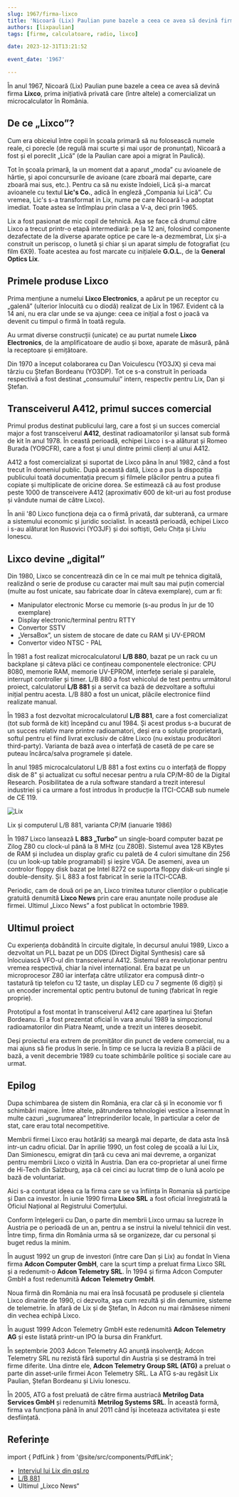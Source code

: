 ```yaml
---
slug: 1967/firma-lixco
title: 'Nicoară (Lix) Paulian pune bazele a ceea ce avea să devină firma „Lixco”'
authors: [lixpaulian]
tags: [firme, calculatoare, radio, lixco]

date: 2023-12-31T13:21:52

event_date: '1967'

---
```


În anul 1967, Nicoară (Lix) Paulian pune bazele a ceea ce avea să devină firma **Lixco**,
prima inițiativă privată care (între altele) a comercializat un microcalculator în România.

<!-- truncate -->

## De ce „Lixco”?

Cum era obiceiul între copii în școala primară să nu folosească numele reale, ci porecle (de regulă mai scurte și mai ușor de pronunțat), Nicoară a fost și el poreclit „Lică” (de la Paulian care apoi a migrat în Paulică).

Tot în școala primară, la un moment dat a aparut „moda” cu avioanele de hârtie, și apoi concursurile de avioane (care zboară mai departe, care zboară mai sus, etc.). Pentru ca să nu existe îndoieli, Lică și-a marcat avioanele cu textul **Lic's Co.**, adică în engleză „Compania lui Lică”. Cu vremea, Lic's s-a transformat in Lix, nume pe care Nicoară l-a adoptat imediat. Toate astea se întîmplau prin clasa a V-a, deci prin 1965.

Lix a fost pasionat de mic copil de tehnică. Așa se face că drumul către Lixco a trecut printr-o etapă intermediară: pe la 12 ani, folosind componente dezafectate de la diverse aparate optice pe care le-a dezmembrat, Lix și-a construit un periscop, o lunetă și chiar și un aparat simplu de fotografiat (cu film 6X9). Toate acestea au fost marcate cu inițialele **G.O.L.**, de la **General Optics Lix**.

## Primele produse Lixco

Prima mențiune a numelui **Lixco Electronics**, a apărut pe un receptor cu „galenă” (ulterior înlocuită cu o diodă) realizat de Lix în 1967. Evident că la 14 ani, nu era clar unde se va ajunge: ceea ce inițial a fost o joacă va devenit cu timpul o firmă în toată regula.

Au urmat diverse construcții (unicate) ce au purtat numele **Lixco Electronics**, de la amplificatoare de audio și boxe, aparate de măsură, până la receptoare și emițătoare.

Din 1970 a început colaborarea cu Dan Voiculescu (YO3JX) și ceva mai târziu cu Ștefan Bordeanu (YO3DP). Tot ce s-a construit în perioada respectivă a fost destinat „consumului” intern, respectiv pentru Lix, Dan și Ștefan.

## Transceiverul A412, primul succes comercial

Primul produs destinat publicului larg, care a fost și un succes comercial major a fost transceiverul **A412**, destinat radioamatorilor și lansat sub formă de kit în anul 1978. În ceastă perioadă, echipei Lixco i s-a alăturat și Romeo Burada (YO9CFR), care a fost și unul dintre primii clienți al unui A412.

A412 a fost comercializat și suportat de Lixco pâna în anul 1982, când a fost trecut în domeniul public. După această dată, Lixco a pus la dispoziția publicului toată documentația precum și filmele plăcilor pentru a putea fi copiate și multiplicate de oricine dorea. Se estimează că au fost produse peste 1000 de transceivere A412 (aproximativ 600 de kit-uri au fost produse și vândute numai de câtre Lixco).

În anii '80 Lixco funcționa deja ca o firmă privată, dar subterană, ca urmare a sistemului economic și juridic socialist. În această perioadă, echipei Lixco i s-au alăturat Ion Rusovici (YO3JF) și doi
softiști, Gelu Chița și Liviu Ionescu.

## Lixco devine „digital”

Din 1980, Lixco se concentrează din ce în ce mai mult pe tehnica digitală, realizând o serie de produse cu caracter mai mult sau mai puțin comercial (multe au fost unicate, sau fabricate doar în câteva exemplare), cum ar fi:

- Manipulator electronic Morse cu memorie (s-au produs în jur de 10 exemplare)
- Display electronic/terminal pentru RTTY
- Convertor SSTV
- „VersaBox”, un sistem de stocare de date cu RAM și UV-EPROM
- Convertor video NTSC - PAL

În 1981 a fost realizat microcalculatorul **L/B 880**, bazat pe un rack cu un backplane și câteva plăci ce conțineau componentele electronice: CPU 8080, memorie RAM, memorie UV-EPROM, interfețe seriale și paralele, interrupt controller și timer. L/B 880 a fost vehicolul de test pentru următorul proiect, calculatorul **L/B 881** și a servit ca bază de dezvoltare a softului inițial pentru acesta. L/B 880 a fost un unicat, plăcile electronice fiind realizate manual.

În 1983 a fost dezvoltat microcalculatorul **L/B 881**, care a fost comercializat (tot sub formă de kit) începând cu anul 1984. Și acest produs s-a bucurat de un succes relativ mare printre radioamatori, deși era o soluție proprietară, softul pentru el fiind livrat exclusiv de către Lixco (nu existau producători third-party). Varianta de bază avea o interfață de casetă de pe care se puteau încărca/salva programele și datele.

În anul 1985 microcalculatorul L/B 881 a fost extins cu o interfață de floppy disk de 8" și actualizat cu softul necesar pentru a rula CP/M-80 de la Digital Research. Posibilitatea de a rula software standard a trezit interesul industriei și ca urmare a fost introdus în producție la ITCI-CCAB sub numele de CE 119.

![Lix](https://cronica-it.github.io/imagini/1967/firma-lixco/lix-lb881.png)

Lix și computerul L/B 881, varianta CP/M (ianuarie 1986)

În 1987 Lixco lansează **L 883 „Turbo”** un single-board computer bazat pe Zilog Z80 cu clock-ul până la 8 MHz (cu Z80B). Sistemul avea 128 KBytes de RAM și includea un display grafic cu paletă de 4 culori simultane din 256 (cu un look-up table programabil) și ieșire VGA. De asemeni, avea un controlor floppy disk bazat pe Intel 8272 ce suporta floppy disk-uri single și double-density. Și L 883 a fost fabricat în serie la ITCI-CCAB.

Periodic, cam de două ori pe an, Lixco trimitea tuturor clienților o publicație gratuită denumită **Lixco News** prin care erau anunțate noile produse ale firmei. Ultimul „Lixco News” a fost publicat în octombrie 1989.

## Ultimul proiect

Cu experiența dobândită în circuite digitale, în decursul anului 1989, Lixco a dezvoltat un PLL bazat pe un DDS (Direct Digital Synthesis) care să înlocuiască VFO-ul din transceiverul A412. Sistemul era revoluționar pentru vremea respectivă, chiar la nivel internațional. Era bazat pe un microprocesor Z80 iar interfața către utilizator era compusă dintr-o tastatură tip telefon cu 12 taste, un display LED cu 7 segmente (6 digiți) și un encoder incremental optic pentru butonul de tuning (fabricat în regie proprie).

Prototipul a fost montat în transceiverul A412 care aparținea lui Ștefan Bordeanu. El a fost prezentat oficial în vara anului 1989 la simpozionul radioamatorilor din Piatra Neamț, unde a trezit un interes deosebit.

Deși proiectul era extrem de promițător din punct de vedere comercial, nu a mai ajuns să fie produs în serie. În timp ce se lucra la revizia B a plăcii de bază, a venit decembrie 1989 cu toate schimbările politice și sociale care au urmat.

## Epilog

Dupa schimbarea de sistem din România, era clar că și în economie vor fi schimbări majore. Între altele, pătrunderea tehnologiei vestice a însemnat în multe cazuri „sugrumarea” întreprinderilor locale, în particular a celor de stat, care erau total necompetitive.

Membrii firmei Lixco erau hotărâți sa meargă mai departe, de data asta însă intr-un cadru oficial. Dar în aprilie 1990, un fost coleg de școală a lui Lix, Dan Simionescu, emigrat din țară cu ceva ani mai devreme, a organizat pentru membrii Lixco o vizită în Austria. Dan era co-proprietar al unei firme de Hi-Tech din Salzburg, așa că cei cinci au lucrat timp de o lună acolo pe bază de voluntariat.

Aici s-a conturat ideea ca la firma care se va înființa în Romania să participe și Dan ca investor. În iunie 1990 firma **Lixco SRL** a fost oficial înregistrată la Oficiul Național al Registrului Comerțului.

Conform înțelegerii cu Dan, o parte din membrii Lixco urmau sa lucreze în Austria pe o perioadă de un an, pentru a se instrui la nivelul tehnicii din vest. Între timp, firma din România urma să se organizeze, dar cu personal și buget redus la minim.

În august 1992 un grup de investori (între care Dan și Lix) au fondat în Viena firma **Adcon Computer GmbH**, care la scurt timp a preluat firma Lixco SRL și a redenumit-o **Adcon Telemetry SRL**. În 1994 și firma Adcon Computer GmbH a fost redenumită **Adcon Telemetry GmbH**.

Noua firmă din România nu mai era însă focusată pe produsele și clientela Lixco dinainte de 1990, ci dezvolta, așa cum rezultă și din denumire, sisteme de telemetrie. În afară de Lix și de Ștefan, în Adcon nu mai rămăsese nimeni din vechea echipă Lixco.

În august 1999 Adcon Telemetry GmbH este redenumită **Adcon Telemetry AG** și este listată printr-un IPO la bursa din Frankfurt.

În septembrie 2003 Adcon Telemetry AG anunță insolvență; Adcon Telemetry SRL nu rezistă fără suportul din Austria și se destramă în trei firme diferite. Una dintre ele, **Adcon Telemetry Group SRL (ATG)** a preluat o parte din asset-urile firmei Acon Telemetry SRL. La ATG s-au regăsit Lix Paulian, Ștefan Bordeanu și Liviu Ionescu.

În 2005, ATG a fost preluată de către firma austriacă **Metrilog Data Services GmbH** și redenumită **Metrilog Systems SRL**. În această formă, firma va funcționa până în anul 2011 când își înceteaza activitatea și este desființată.

## Referințe

import { PdfLink } from '@site/src/components/PdfLink';

- [Interviul lui Lix din qsl.ro](/amintiri/2010/lix-interviu-qsl-ro/)
- [L/B 881](/evenimente/1983/calculatorul-lixco-lb-881/)
- Ultimul „Lixco News“ <PdfLink href="https://github.com/cronica-it/arhiva/releases/download/1989/lixco-news-last-edition.pdf"/>
